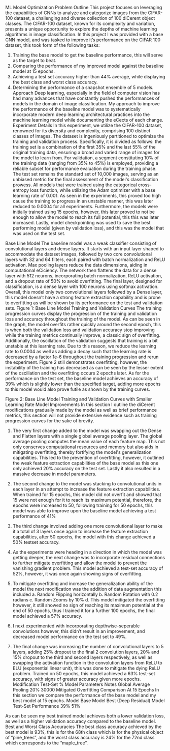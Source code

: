 ML Model Optimization
Problem Outline
This project focuses on leveraging the capabilities of CNNs to analyze and categorize images from the CIFAR-100 dataset, a challenging and diverse collection of 100 diCerent object classes. The CIFAR-100 dataset, known for its complexity and variation, presents a unique opportunity to explore the depths of machine learning algorithms in image classification.
In this project I was provided with a base CNN model, and was tasked to improve it’s performance on the CIFAR 100 dataset, this took form of the following tasks:
1. Training the base model to get the baseline performance, this will serve as the target to beat.
2. Comparing the performance of my improved model against the baseline model at 15 epochs.
3. Achieving a test set accuracy higher than 44% average, while displaying the best class and worst class
accuracy.
4. Determining the performance of a snapshot ensemble of 5 models.
Approach
Deep learning, especially in the field of computer vision has had many advances that have constantly pushed the performances of models in the domain of image classification. My approach to improve the performance of the baseline model was to systematically incorporate modern deep learning architectural practices into the machine learning model while documenting the eCects of each change.
Experiment Details
In this experiment, we utilize the CIFAR-100 dataset, renowned for its diversity and complexity, comprising 100 distinct classes of images. The dataset is ingeniously partitioned to optimize the training and validation process. Specifically, it is divided as follows: the training set is a combination of the first 35% and the last 55% of the original training data, ensuring a broad and varied range of images for the model to learn from. For validation, a segment constituting 10% of the training data (ranging from 35% to 45%) is employed, providing a reliable subset for performance evaluation during the training phase. The test set remains the standard set of 10,000 images, serving as an unbiased metric for the final assessment of the model's classification prowess.
All models that were trained using the categorical cross-entropy loss function, while utilizing the Adam optimizer with a base learning rate of 0.001. As seen in the experiments, this proved too high cause the training to progress in an unstable manner, this was later reduced to 0.0004 for all experiments. Furthermore, the models were initially trained using 15 epochs, however, this later proved to not be enough to allow the model to reach its full potential, this this was later increased. Lastly, model checkpointing was used to save the best performing model (given by validation loss), and this was the model that was used on the test set.

Base Line Model
The baseline model was a weak classifier consisting of convolutional layers and dense layers. It starts with an input layer shaped to accommodate the dataset images, followed by two core convolutional layers with 32 and 64 filters, each paired with batch normalization and ReLU activation. Max pooling layers reduce the data dimensions, aiding in computational eCiciency. The network then flattens the data for a dense layer with 512 neurons, incorporating batch normalization, ReLU activation, and a dropout rate of 50% to avoid overfitting. The final layer, designed for classification, is a dense layer with 100 neurons using softmax activation. Overall, this model only two convolutional layers followed by a Dense layer, this model doesn’t have a strong feature extraction capability and is prone to overfitting as will be shown by its performance on the test and validation sets.
Figure 1: Base Line Model Training and Validation Curves
The training progression curves display the progression of the training and validation loss and accuracy throughout the training of the model. As can be seen in the graph, the model overfits rather quickly around the second epoch, this is when both the validation loss and validation accuracy stop improving while the training metrics continually improve, a classic sign of overfitting. Additionally, the oscillation of the validation suggests that training is a bit unstable at this learning rate. Due to this reason, we reduce the learning rate to 0.0004 as well as adding a decay such that the learning rate is decreased by a factor 1e-6 throughout the training progression and rerun the experiment.
Figure 2 still demonstrates overfitting, however, the instability of the training has decreased as can be seen by the lesser extent of the oscillation and the overfitting occurs 2 epochs later. As for the performance on the test set, the baseline model achieves an accuracy of 39% which is slightly lower than the specified target, adding more epochs to this model would also prove futile as shown by the training curves.
   
 Figure 2: Base Line Model Training and Validation Curves with Smaller Learning Rate
Model Improvements
In this section I outline the diCerent modifications gradually made by the model as well as brief performance metrics, this section will not provide extensive evidence such as training progression curves for the sake of brevity.
1. The very first change added to the model was swapping out the Dense and Flatten layers with a single global average pooling layer. The global average pooling computes the mean value of each feature map. This not only conserves computational resources and memory but also aids in mitigating overfitting, thereby fortifying the model's generalization capabilities. This led to the prevention of overfitting, however, it outlined the weak feature extraction capabilities of the base model as this one only achieved 20% accuracy on the test set. Lastly it also resulted in a massive decrease in model parameters.
2. The second change to the model was stacking to convolutional units in each layer in an attempt to increase the feature extraction capabilities. When trained for 15 epochs, this model did not overfit and showed that 15 were not enough for it to reach its maximum potential, therefore, the epochs were increased to 50, following training for 50 epochs, this model was able to improve upon the baseline model achieving a test performance of 41%
   
3. The third change involved adding one more convolutional layer to make it a total of 3 layers once again to increase the feature extraction capabilities, after 50 epochs, the model with this change achieved a 50% testset accuracy.
4. As the experiments were heading in a direction in which the model was getting deeper, the next change was to incorporate residual connections to further mitigate overfitting and allow the model to prevent the vanishing gradient problem. This model achieved a test-set accuracy of 52%, however, it was once again showing signs of overfitting.
5. To mitigate overfitting and increase the generalization ability of the model the next modification was the addition of data augmentation this included
a. Random Flipping horizontally
b. Random Rotation with 0.2 radians
c. Random Zooms by 10%
d. This model mitigated the overfitting however, it still showed no sign of reaching its maximum
potential at the end of 50 epochs, thus I trained it for a further 100 epochs, the final model
achieved a 57% accuracy.
6. I next experimented with incorporating depthwise-seperable convolutions however, this didn’t result in an
improvement, and decreased model performance on the test set to 49%.
7. The final change was increasing the number of convolutional layers to 5 layers, adding 25% dropout to the
final 2 convolution layers, 20% and 15% dropout to the third and second layers respectively, as well as swapping the activation function in the convolution layers from ReLU to ELU (exponential linear unit), this was done to mitigate the dying ReLU problem. Trained on 50 epochs, this model achieved a 63% test-set accuracy, with signs of greater accuracy given more epochs.
Modification Test-Set % Model Parameters Notes
Global Average Pooling 20% 30000 Mitigated Overfitting
Comparison At 15 Epochs
In this section we compare the performance of the base model and my best model at 15 epochs.
                                   Model
Base Model
Best (Deep Residual) Model
Test-Set Performance 39%
51%
      
 As can be seen my best trained model achieves both a lower validation loss, as well as a higher validation accuracy compared to the baseline model.
Best and Worst Class Accuracies
The best class accuracy achieved by the best model is 93%, this is for the 68th class which is for the physical object of “pine_trees”, and the worst class accuracy is 24% for the 72nd class which corresponds to the “maple_tree”.
 
